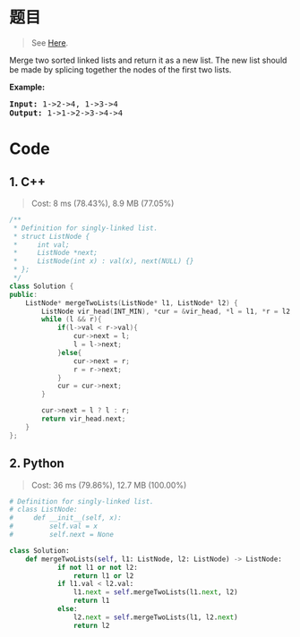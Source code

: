 # 题目

> See [Here](https://leetcode.com/problems/merge-two-sorted-lists/).

<div><p>Merge two sorted linked lists and return it as a new list. The new list should be made by splicing together the nodes of the first two lists.</p>

<p><b>Example:</b>
</p><pre><b>Input:</b> 1-&gt;2-&gt;4, 1-&gt;3-&gt;4
<b>Output:</b> 1-&gt;1-&gt;2-&gt;3-&gt;4-&gt;4
</pre>
<p></p></div>

# Code

## 1. C++

> Cost: 8 ms (78.43%), 8.9 MB (77.05%)

```C++
/**
 * Definition for singly-linked list.
 * struct ListNode {
 *     int val;
 *     ListNode *next;
 *     ListNode(int x) : val(x), next(NULL) {}
 * };
 */
class Solution {
public:
    ListNode* mergeTwoLists(ListNode* l1, ListNode* l2) {
        ListNode vir_head(INT_MIN), *cur = &vir_head, *l = l1, *r = l2;
        while (l && r){
            if(l->val < r->val){
                cur->next = l;
                l = l->next;
            }else{
                cur->next = r;
                r = r->next;
            }
            cur = cur->next;
        }

        cur->next = l ? l : r;
        return vir_head.next;
    }
};
```

## 2. Python

> Cost: 36 ms (79.86%), 12.7 MB (100.00%)

```python
# Definition for singly-linked list.
# class ListNode:
#     def __init__(self, x):
#         self.val = x
#         self.next = None

class Solution:
    def mergeTwoLists(self, l1: ListNode, l2: ListNode) -> ListNode:
            if not l1 or not l2:
                return l1 or l2
            if l1.val < l2.val:
                l1.next = self.mergeTwoLists(l1.next, l2)
                return l1
            else:
                l2.next = self.mergeTwoLists(l1, l2.next)
                return l2
```
